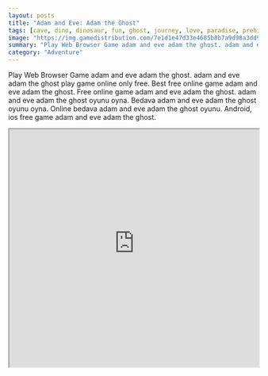 ```yaml
---
layout: posts
title: "Adam and Eve: Adam the Ghost"
tags: [cave, dino, dinosaur, fun, ghost, journey, love, paradise, prehistoric, scary, scare, adam, eden, eve, caveman, scream, free, online, games, oyna, game, free, games, play, play, games]
image: "https://img.gamedistribution.com/7e1d1e47d33e4685b8b7a9d98a3dd924.jpg"
summary: "Play Web Browser Game adam and eve adam the ghost. adam and eve adam the ghost play game online only free. Best free online game adam and eve adam the ghost. Free online game adam and eve adam the ghost. adam and eve adam the ghost oyunu oyna. Bedava adam and eve adam the ghost oyunu oyna. Online bedava adam and eve adam the ghost oyunu. Android, ios free game adam and eve adam the ghost."
category: "Adventure"
---
```


Play Web Browser Game adam and eve adam the ghost. adam and eve adam the ghost play game online only free. Best free online game adam and eve adam the ghost. Free online game adam and eve adam the ghost. adam and eve adam the ghost oyunu oyna. Bedava adam and eve adam the ghost oyunu oyna. Online bedava adam and eve adam the ghost oyunu. Android, ios free game adam and eve adam the ghost.

<iframe width="100%" height="480px;" src="https://html5.gamedistribution.com/7e1d1e47d33e4685b8b7a9d98a3dd924/"></iframe>